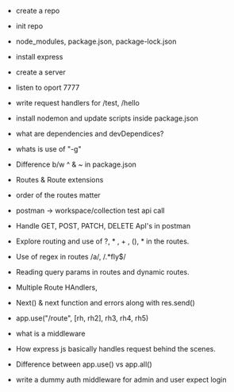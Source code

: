 - create a repo
- init repo
- node_modules, package.json, package-lock.json
- install express
- create a server
- listen to oport 7777
- write request handlers for /test, /hello
- install nodemon and update scripts inside package.json
- what are dependencies and devDependices?
- whats is use of "-g"
- Difference b/w ^ & ~ in package.json

- Routes & Route extensions
- order of the routes matter
- postman -> workspace/collection test api call
- Handle GET, POST, PATCH, DELETE ApI's in postman
- Explore routing and use of ?, * , + , (), *  in the routes.
- Use of regex in routes /a/, /.*fly$/
- Reading query params in routes and dynamic routes.


- Multiple Route HAndlers,
- Next() & next function and errors along with res.send()
- app.use("/route", [rh, rh2], rh3, rh4, rh5)  
- what is a middleware
- How express js basically handles request behind the scenes.
- Difference between app.use() vs app.all()
- write a dummy auth middleware for admin and user expect login
